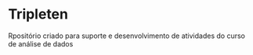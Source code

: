 # Tripleten
Rpositório criado para suporte e desenvolvimento de atividades do curso de análise de dados
